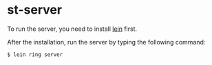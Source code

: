 # st-server

To run the server, you need to install [lein](https://leiningen.org/) first.

After the installation, run the server by typing the following command:

```
$ lein ring server
```
